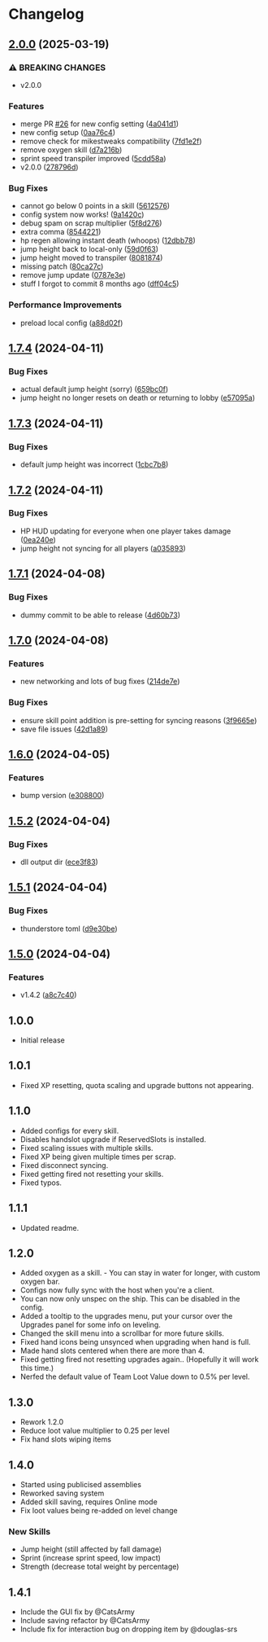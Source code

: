 # Changelog

## [2.0.0](https://github.com/TisRyno/LethalProgression/compare/v1.7.4...v2.0.0) (2025-03-19)


### ⚠ BREAKING CHANGES

* v2.0.0

### Features

* merge PR [#26](https://github.com/TisRyno/LethalProgression/issues/26) for new config setting ([4a041d1](https://github.com/TisRyno/LethalProgression/commit/4a041d1274cf4453e1af2ff4414316a022f90942))
* new config setup ([0aa76c4](https://github.com/TisRyno/LethalProgression/commit/0aa76c4426b44d53de0ac7e3260737da0578b7c6))
* remove check for mikestweaks compatibility ([7fd1e2f](https://github.com/TisRyno/LethalProgression/commit/7fd1e2ff429109bd93865f57107bbcef453063a5))
* remove oxygen skill ([d7a216b](https://github.com/TisRyno/LethalProgression/commit/d7a216b96d6ac9d7237c342eefe96909449e4718))
* sprint speed transpiler improved ([5cdd58a](https://github.com/TisRyno/LethalProgression/commit/5cdd58a764a16454f9271228fcbacd298b870b37))
* v2.0.0 ([278796d](https://github.com/TisRyno/LethalProgression/commit/278796d43f3aebe276b2a66daa8fcd507e98354d))


### Bug Fixes

* cannot go below 0 points in a skill ([5612576](https://github.com/TisRyno/LethalProgression/commit/561257639948678b3e4508b54a87dc3f17ddaded))
* config system now works! ([9a1420c](https://github.com/TisRyno/LethalProgression/commit/9a1420c57f2475f7021534ca372b687d39505480))
* debug spam on scrap multiplier ([5f8d276](https://github.com/TisRyno/LethalProgression/commit/5f8d2767c4e1285de2d821e72751395ecd4ce0fd))
* extra comma ([8544221](https://github.com/TisRyno/LethalProgression/commit/854422160ce2e92b3d3f80e6765d5051cd4a052e))
* hp regen allowing instant death (whoops) ([12dbb78](https://github.com/TisRyno/LethalProgression/commit/12dbb78532f2aca05705e5587be13a062463ccd2))
* jump height back to local-only ([59d0f63](https://github.com/TisRyno/LethalProgression/commit/59d0f6332afb73697a4003c5c927bc4cbd17add5))
* jump height moved to transpiler ([8081874](https://github.com/TisRyno/LethalProgression/commit/808187436b2314d25e2af597c63f2c895e400df6))
* missing patch ([80ca27c](https://github.com/TisRyno/LethalProgression/commit/80ca27c28228d1be12795ba8a8b17915a2f99769))
* remove jump update ([0787e3e](https://github.com/TisRyno/LethalProgression/commit/0787e3e0e073736ee264a37b29db879707adb0ff))
* stuff I forgot to commit 8 months ago ([dff04c5](https://github.com/TisRyno/LethalProgression/commit/dff04c5bce0daf81a272210dada1cd778c33b8b5))


### Performance Improvements

* preload local config ([a88d02f](https://github.com/TisRyno/LethalProgression/commit/a88d02fea4e7be08494994310702d1deb56cddef))

## [1.7.4](https://github.com/TisRyno/LethalProgression/compare/v1.7.3...v1.7.4) (2024-04-11)


### Bug Fixes

* actual default jump height (sorry) ([659bc0f](https://github.com/TisRyno/LethalProgression/commit/659bc0fcf878b150356c99f5e42f136bebcac66c))
* jump height no longer resets on death or returning to lobby ([e57095a](https://github.com/TisRyno/LethalProgression/commit/e57095a44096966137b124b808fbace13094a03f))

## [1.7.3](https://github.com/TisRyno/LethalProgression/compare/v1.7.2...v1.7.3) (2024-04-11)


### Bug Fixes

* default jump height was incorrect ([1cbc7b8](https://github.com/TisRyno/LethalProgression/commit/1cbc7b841c0a1942dd660d35964192f19098b6fd))

## [1.7.2](https://github.com/TisRyno/LethalProgression/compare/v1.7.1...v1.7.2) (2024-04-11)


### Bug Fixes

* HP HUD updating for everyone when one player takes damage ([0ea240e](https://github.com/TisRyno/LethalProgression/commit/0ea240e11659ac0669f6f056d8cdfe2716e4b51f))
* jump height not syncing for all players ([a035893](https://github.com/TisRyno/LethalProgression/commit/a0358934c4ff2c974325668e26161e07c9f7a497))

## [1.7.1](https://github.com/TisRyno/LethalProgression/compare/v1.7.0...v1.7.1) (2024-04-08)


### Bug Fixes

* dummy commit to be able to release ([4d60b73](https://github.com/TisRyno/LethalProgression/commit/4d60b73feb732857949137f3f2af5520ef081a48))

## [1.7.0](https://github.com/TisRyno/LethalProgression/compare/v1.6.0...v1.7.0) (2024-04-08)


### Features

* new networking and lots of bug fixes ([214de7e](https://github.com/TisRyno/LethalProgression/commit/214de7ea872641ada627fc3400ef988a0309fb1a))


### Bug Fixes

* ensure skill point addition is pre-setting for syncing reasons ([3f9665e](https://github.com/TisRyno/LethalProgression/commit/3f9665e8bd8726be6b892c139404fe96b043e81a))
* save file issues ([42d1a89](https://github.com/TisRyno/LethalProgression/commit/42d1a8950147d239b8e6b3b0a70a0716be913dcb))

## [1.6.0](https://github.com/TisRyno/LethalProgression/compare/v1.5.3...v1.6.0) (2024-04-05)


### Features

* bump version ([e308800](https://github.com/TisRyno/LethalProgression/commit/e308800fd12f7be916adbf463b7b37055d9ed041))

## [1.5.2](https://github.com/TisRyno/LethalProgression/compare/v1.5.1...v1.5.2) (2024-04-04)


### Bug Fixes

* dll output dir ([ece3f83](https://github.com/TisRyno/LethalProgression/commit/ece3f836b61100ca188aa9389d5f332bf46384f1))

## [1.5.1](https://github.com/TisRyno/LethalProgression/compare/v1.5.0...v1.5.1) (2024-04-04)


### Bug Fixes

* thunderstore toml ([d9e30be](https://github.com/TisRyno/LethalProgression/commit/d9e30be906636e73aac370dec1a5977447258495))

## [1.5.0](https://github.com/TisRyno/LethalProgression/compare/v1.4.1...v1.5.0) (2024-04-04)


### Features

* v1.4.2 ([a8c7c40](https://github.com/TisRyno/LethalProgression/commit/a8c7c406d8e2dad3850656b53e80dbc374a865d7))

## 1.0.0
+ Initial release

## 1.0.1
+ Fixed XP resetting, quota scaling and upgrade buttons not appearing. 

## 1.1.0
+ Added configs for every skill.
+ Disables handslot upgrade if ReservedSlots is installed.
+ Fixed scaling issues with multiple skills.
+ Fixed XP being given multiple times per scrap.
+ Fixed disconnect syncing.
+ Fixed getting fired not resetting your skills.
+ Fixed typos.

## 1.1.1
+ Updated readme.

## 1.2.0
+ Added oxygen as a skill. - You can stay in water for longer, with custom oxygen bar.
+ Configs now fully sync with the host when you're a client.
+ You can now only unspec on the ship. This can be disabled in the config.
+ Added a tooltip to the upgrades menu, put your cursor over the Upgrades panel for some info on leveling.
+ Changed the skill menu into a scrollbar for more future skills.
+ Fixed hand icons being unsynced when upgrading when hand is full.
+ Made hand slots centered when there are more than 4.
+ Fixed getting fired not resetting upgrades again.. (Hopefully it will work this time.)
+ Nerfed the default value of Team Loot Value down to 0.5% per level.

## 1.3.0
- Rework 1.2.0
- Reduce loot value multiplier to 0.25 per level
- Fix hand slots wiping items

## 1.4.0
- Started using publicised assemblies
- Reworked saving system
- Added skill saving, requires Online mode
- Fix loot values being re-added on level change

### New Skills
- Jump height (still affected by fall damage)
- Sprint (increase sprint speed, low impact)
- Strength (decrease total weight by percentage)

## 1.4.1
- Include the GUI fix by @CatsArmy
- Include saving refactor by @CatsArmy
- Include fix for interaction bug on dropping item by @douglas-srs
